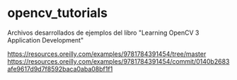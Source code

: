 # opencv_tutorials

Archivos desarrollados de ejemplos del libro "Learning OpenCV 3 Application Development"

https://resources.oreilly.com/examples/9781784391454/tree/master
https://resources.oreilly.com/examples/9781784391454/commit/0140b2683afe9617d9d7f8592baca0aba08bf1f1
